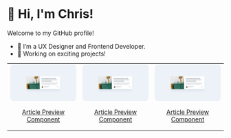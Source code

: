 # 👋 Hi, I'm Chris!  
Welcome to my GitHub profile!  
- 🌱 I’m a UX Designer and Frontend Developer.  
- 🔭 Working on exciting projects!

<table style="width: 100%; border-spacing: 20px; text-align: center;">
  <tr>
    <td style="width: 200px; text-align: center;">
      <a href="https://github.com/chrisbk9674/article-preview-component">
        <img src="https://github.com/chrisbk9674/chrisbk9674/raw/main/images/desktop-design-article-preview-component.jpg" alt="Project 1" style="width: 100%; max-width: 200px; height: auto; border-radius: 8px;">
        <p style="text-align: center;">Article Preview Component</p>
      </a>
    </td>
    <td style="width: 200px; text-align: center;">
      <a href="https://github.com/chrisbk9674/article-preview-component">
        <img src="https://github.com/chrisbk9674/chrisbk9674/raw/main/images/desktop-design-article-preview-component.jpg" alt="Project 1" style="width: 100%; max-width: 200px; height: auto; border-radius: 8px;">
        <p style="text-align: center;">Article Preview Component</p>
      </a>
    </td>
    <td style="width: 200px; text-align: center;">
      <a href="https://github.com/chrisbk9674/article-preview-component">
        <img src="https://github.com/chrisbk9674/chrisbk9674/raw/main/images/desktop-design-article-preview-component.jpg" alt="Project 1" style="width: 100%; max-width: 200px; height: auto; border-radius: 8px;">
        <p style="text-align: center;">Article Preview Component</p>
      </a>
    </td>
  </tr>
</table>










    
<!--## 📈 GitHub Stats  

<table>
  <tr>
    <td><img src="https://github-readme-stats.vercel.app/api?username=chrisbk9674&show_icons=true&theme=tokyonight" height="150"/></td>
    <td><img src="https://github-readme-stats.vercel.app/api/top-langs/?username=chrisbk9674&layout=compact&theme=tokyonight" height="150"/></td>
   
  </tr>
</table> -->
